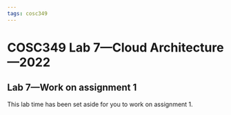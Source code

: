 ```yaml
---
tags: cosc349
---
```

# COSC349 Lab 7—Cloud Architecture—2022
## Lab 7—Work on assignment 1

This lab time has been set aside for you to work on assignment 1.